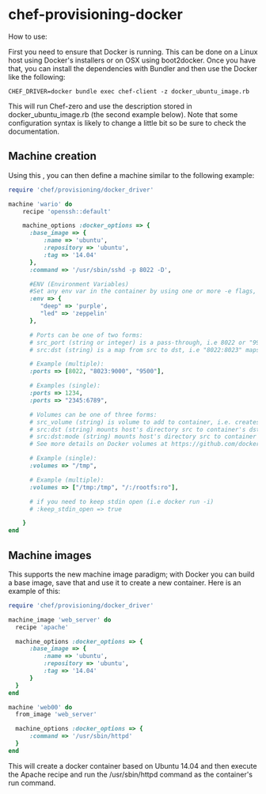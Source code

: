 # chef-provisioning-docker

How to use:

First you need to ensure that Docker is running. This can be done on a Linux host using Docker's installers or on OSX using boot2docker. Once you have that, you can install the dependencies with Bundler and then use the Docker  like the following:

```
CHEF_DRIVER=docker bundle exec chef-client -z docker_ubuntu_image.rb
```

This will run Chef-zero and use the description stored in docker_ubuntu_image.rb (the second example below). Note that some configuration syntax is likely to change a little bit so be sure to check the documentation.

## Machine creation

Using this , you can then define a machine similar to the following example:

```ruby
require 'chef/provisioning/docker_driver'

machine 'wario' do
    recipe 'openssh::default'

    machine_options :docker_options => {
      :base_image => {
          :name => 'ubuntu',
          :repository => 'ubuntu',
          :tag => '14.04'
      },
      :command => '/usr/sbin/sshd -p 8022 -D',

      #ENV (Environment Variables)
      #Set any env var in the container by using one or more -e flags, even overriding those already defined by the developer with a Dockerfile ENV
      :env => {
         "deep" => 'purple',
         "led" => 'zeppelin'
      },

      # Ports can be one of two forms:
      # src_port (string or integer) is a pass-through, i.e 8022 or "9933"
      # src:dst (string) is a map from src to dst, i.e "8022:8023" maps 8022 externally to 8023 in the container

      # Example (multiple):
      :ports => [8022, "8023:9000", "9500"],

      # Examples (single):
      :ports => 1234,
      :ports => "2345:6789",

      # Volumes can be one of three forms:
      # src_volume (string) is volume to add to container, i.e. creates new volume inside container at "/tmp"
      # src:dst (string) mounts host's directory src to container's dst, i.e "/tmp:/tmp1" mounts host's directory /tmp to container's /tmp1
      # src:dst:mode (string) mounts host's directory src to container's dst with the specified mount option, i.e "/:/rootfs:ro" mounts read-only host's root (/) folder to container's /rootfs
      # See more details on Docker volumes at https://github.com/docker/docker/blob/master/docs/sources/userguide/dockervolumes.md .

      # Example (single):
      :volumes => "/tmp",

      # Example (multiple):
      :volumes => ["/tmp:/tmp", "/:/rootfs:ro"],

      # if you need to keep stdin open (i.e docker run -i)
      # :keep_stdin_open => true

    }
end
```

## Machine images

This  supports the new machine image paradigm; with Docker you can build a base image, save that and use it to create a new container. Here is an example of this:

```ruby
require 'chef/provisioning/docker_driver'

machine_image 'web_server' do
  recipe 'apache'

  machine_options :docker_options => {
      :base_image => {
          :name => 'ubuntu',
          :repository => 'ubuntu',
          :tag => '14.04'
      }
  }
end

machine 'web00' do
  from_image 'web_server'

  machine_options :docker_options => {
      :command => '/usr/sbin/httpd'
  }
end
```

This will create a docker container based on Ubuntu 14.04 and
then execute the Apache recipe and run the /usr/sbin/httpd command
as the container's run command.

